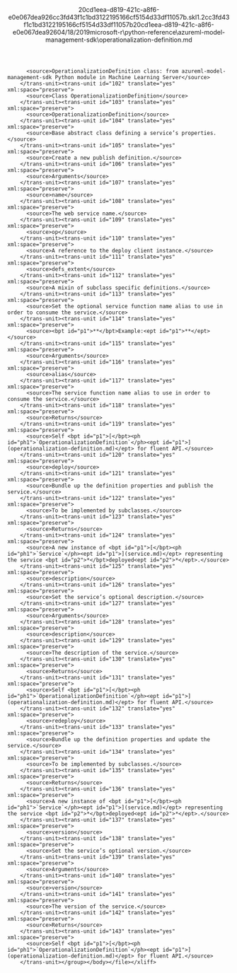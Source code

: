 <?xml version="1.0"?><xliff version="1.2" xmlns="urn:oasis:names:tc:xliff:document:1.2" xmlns:xsi="http://www.w3.org/2001/XMLSchema-instance" xsi:schemaLocation="urn:oasis:names:tc:xliff:document:1.2 xliff-core-1.2-transitional.xsd"><file datatype="xml" original="operationalization-definition.md" source-language="en-US" target-language="en-US"><header><tool tool-id="mdxliff" tool-name="mdxliff" tool-version="1.0-d1654b2" tool-company="Microsoft" /><xliffext:skl_file_name xmlns:xliffext="urn:microsoft:content:schema:xliffextensions">20cd1eea-d819-421c-a8f6-e0e067dea926cc3fd43f1c1bd3122195166cf5154d33df11057b.skl</xliffext:skl_file_name><xliffext:version xmlns:xliffext="urn:microsoft:content:schema:xliffextensions">1.2</xliffext:version><xliffext:ms.openlocfilehash xmlns:xliffext="urn:microsoft:content:schema:xliffextensions">cc3fd43f1c1bd3122195166cf5154d33df11057b</xliffext:ms.openlocfilehash><xliffext:ms.sourcegitcommit xmlns:xliffext="urn:microsoft:content:schema:xliffextensions">20cd1eea-d819-421c-a8f6-e0e067dea926</xliffext:ms.sourcegitcommit><xliffext:ms.lasthandoff xmlns:xliffext="urn:microsoft:content:schema:xliffextensions">04/18/2019</xliffext:ms.lasthandoff><xliffext:ms.openlocfilepath xmlns:xliffext="urn:microsoft:content:schema:xliffextensions">microsoft-r\python-reference\azureml-model-management-sdk\operationalization-definition.md</xliffext:ms.openlocfilepath></header><body><group id="content" extype="content"><trans-unit id="101" translate="yes" xml:space="preserve" restype="x-metadata">
          <source>OperationalizationDefinition class: from azureml-model-management-sdk Python module in Machine Learning Server</source>
        </trans-unit><trans-unit id="102" translate="yes" xml:space="preserve">
          <source>Class OperationalizationDefinition</source>
        </trans-unit><trans-unit id="103" translate="yes" xml:space="preserve">
          <source>OperationalizationDefinition</source>
        </trans-unit><trans-unit id="104" translate="yes" xml:space="preserve">
          <source>Base abstract class defining a service’s properties.</source>
        </trans-unit><trans-unit id="105" translate="yes" xml:space="preserve">
          <source>Create a new publish definition.</source>
        </trans-unit><trans-unit id="106" translate="yes" xml:space="preserve">
          <source>Arguments</source>
        </trans-unit><trans-unit id="107" translate="yes" xml:space="preserve">
          <source>name</source>
        </trans-unit><trans-unit id="108" translate="yes" xml:space="preserve">
          <source>The web service name.</source>
        </trans-unit><trans-unit id="109" translate="yes" xml:space="preserve">
          <source>op</source>
        </trans-unit><trans-unit id="110" translate="yes" xml:space="preserve">
          <source>A reference to the deploy client instance.</source>
        </trans-unit><trans-unit id="111" translate="yes" xml:space="preserve">
          <source>defs_extent</source>
        </trans-unit><trans-unit id="112" translate="yes" xml:space="preserve">
          <source>A mixin of subclass specific definitions.</source>
        </trans-unit><trans-unit id="113" translate="yes" xml:space="preserve">
          <source>Set the optional service function name alias to use in order to consume the service.</source>
        </trans-unit><trans-unit id="114" translate="yes" xml:space="preserve">
          <source><bpt id="p1">**</bpt>Example:<ept id="p1">**</ept></source>
        </trans-unit><trans-unit id="115" translate="yes" xml:space="preserve">
          <source>Arguments</source>
        </trans-unit><trans-unit id="116" translate="yes" xml:space="preserve">
          <source>alias</source>
        </trans-unit><trans-unit id="117" translate="yes" xml:space="preserve">
          <source>The service function name alias to use in order to consume the service.</source>
        </trans-unit><trans-unit id="118" translate="yes" xml:space="preserve">
          <source>Returns</source>
        </trans-unit><trans-unit id="119" translate="yes" xml:space="preserve">
          <source>Self <bpt id="p1">[</bpt><ph id="ph1">`OperationalizationDefinition`</ph><ept id="p1">](operationalization-definition.md)</ept> for fluent API.</source>
        </trans-unit><trans-unit id="120" translate="yes" xml:space="preserve">
          <source>deploy</source>
        </trans-unit><trans-unit id="121" translate="yes" xml:space="preserve">
          <source>Bundle up the definition properties and publish the service.</source>
        </trans-unit><trans-unit id="122" translate="yes" xml:space="preserve">
          <source>To be implemented by subclasses.</source>
        </trans-unit><trans-unit id="123" translate="yes" xml:space="preserve">
          <source>Returns</source>
        </trans-unit><trans-unit id="124" translate="yes" xml:space="preserve">
          <source>A new instance of <bpt id="p1">[</bpt><ph id="ph1">`Service`</ph><ept id="p1">](service.md)</ept> representing the service <bpt id="p2">*</bpt>deployed<ept id="p2">*</ept>.</source>
        </trans-unit><trans-unit id="125" translate="yes" xml:space="preserve">
          <source>description</source>
        </trans-unit><trans-unit id="126" translate="yes" xml:space="preserve">
          <source>Set the service’s optional description.</source>
        </trans-unit><trans-unit id="127" translate="yes" xml:space="preserve">
          <source>Arguments</source>
        </trans-unit><trans-unit id="128" translate="yes" xml:space="preserve">
          <source>description</source>
        </trans-unit><trans-unit id="129" translate="yes" xml:space="preserve">
          <source>The description of the service.</source>
        </trans-unit><trans-unit id="130" translate="yes" xml:space="preserve">
          <source>Returns</source>
        </trans-unit><trans-unit id="131" translate="yes" xml:space="preserve">
          <source>Self <bpt id="p1">[</bpt><ph id="ph1">`OperationalizationDefinition`</ph><ept id="p1">](operationalization-definition.md)</ept> for fluent API.</source>
        </trans-unit><trans-unit id="132" translate="yes" xml:space="preserve">
          <source>redeploy</source>
        </trans-unit><trans-unit id="133" translate="yes" xml:space="preserve">
          <source>Bundle up the definition properties and update the service.</source>
        </trans-unit><trans-unit id="134" translate="yes" xml:space="preserve">
          <source>To be implemented by subclasses.</source>
        </trans-unit><trans-unit id="135" translate="yes" xml:space="preserve">
          <source>Returns</source>
        </trans-unit><trans-unit id="136" translate="yes" xml:space="preserve">
          <source>A new instance of <bpt id="p1">[</bpt><ph id="ph1">`Service`</ph><ept id="p1">](service.md)</ept> representing the service <bpt id="p2">*</bpt>deployed<ept id="p2">*</ept>.</source>
        </trans-unit><trans-unit id="137" translate="yes" xml:space="preserve">
          <source>version</source>
        </trans-unit><trans-unit id="138" translate="yes" xml:space="preserve">
          <source>Set the service’s optional version.</source>
        </trans-unit><trans-unit id="139" translate="yes" xml:space="preserve">
          <source>Arguments</source>
        </trans-unit><trans-unit id="140" translate="yes" xml:space="preserve">
          <source>version</source>
        </trans-unit><trans-unit id="141" translate="yes" xml:space="preserve">
          <source>The version of the service.</source>
        </trans-unit><trans-unit id="142" translate="yes" xml:space="preserve">
          <source>Returns</source>
        </trans-unit><trans-unit id="143" translate="yes" xml:space="preserve">
          <source>Self <bpt id="p1">[</bpt><ph id="ph1">`OperationalizationDefinition`</ph><ept id="p1">](operationalization-definition.md)</ept> for fluent API.</source>
        </trans-unit></group></body></file></xliff>